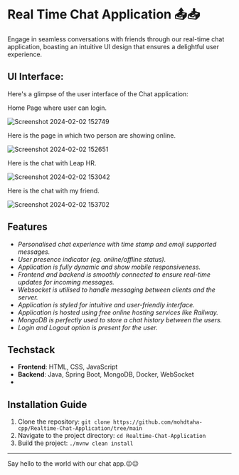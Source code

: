 # Real Time Chat Application 📤📥


Engage in seamless conversations with friends through our real-time chat application, boasting an intuitive UI design that ensures a delightful user experience.

## UI Interface:
Here's a glimpse of the user interface of the Chat application:

Home Page where user can login.

![Screenshot 2024-02-02 152749](https://github.com/mohdtaha-cpp/Realtime-Chat-Application/assets/81344393/261c2bec-7fd1-47f2-9bf4-99db59a6740a)

Here is the page in which two person are showing online.

![Screenshot 2024-02-02 152651](https://github.com/mohdtaha-cpp/Realtime-Chat-Application/assets/81344393/3345017f-1a2f-47e0-a40a-2a0f6cb7af1f)

Here is the chat with Leap HR.

![Screenshot 2024-02-02 153042](https://github.com/mohdtaha-cpp/Realtime-Chat-Application/assets/81344393/4bce9649-df04-4dfb-b633-ddf7635bf9b0)

Here is the chat with my friend.

![Screenshot 2024-02-02 153702](https://github.com/mohdtaha-cpp/Realtime-Chat-Application/assets/81344393/3b912349-05c4-4473-a0aa-dda543a510f2)







## Features
- *Personalised chat experience with time stamp and emoji supported messages.*
- *User presence indicator (eg. online/offline status).*
- *Application is fully dynamic and show mobile responsiveness.*
- *Frontend and backend is smoothly connected to ensure real-time updates for incoming messages.*
- *Websocket is utilised to handle messaging between clients and the server.*
- *Application is styled for intuitive and user-friendly interface.*
- *Application is hosted using free online hosting services like Railway.*
- *MongoDB is perfectly used to store a chat history between the users.*
- *Login and Logout option is present for the user.*



## Techstack 
- **Frontend**: HTML, CSS, JavaScript
- **Backend**: Java, Spring Boot, MongoDB, Docker, WebSocket
- 

## Installation Guide

1. Clone the repository: `git clone https://github.com/mohdtaha-cpp/Realtime-Chat-Application/tree/main`
2. Navigate to the project directory: `cd Realtime-Chat-Application`
3. Build the project: `./mvnw clean install`







---
Say hello to the world with our chat app.😉😉
